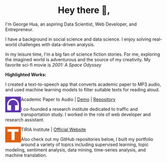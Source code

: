 

<h1 align='center'>Hey there 👋,</h1>

I'm George Hua, an aspiring Data Scientist, Web Developer, and Entrepreneur.

I have a background in social science and data science. I enjoy solving real-world challenges with data-driven analysis. 

In my leisure time, I'm a big fan of science fiction stories. For me, exploring the imagined world is adventurous and the source of my creativity. My favorite sci-fi movie is *2001: A Space Odyssey*



**Highlighted Works:**

I created a text-to-speech app that converts academic paper to MP3 audio, and used machine learning models to filter suitable texts for reading aloud.

<img src="figures/paper2audio.svg" height="50px" style="float:left;">Academic Paper to Audio |  [Demo](http://paper2audio.netlify.app/) | [Repository](https://github.com/georgehua/paper2audio)



I co-founded a research institute dedicated to traffic and transportation study. I worked in the role of web developer and research assistant.

<img src="figures/tiria.svg" height="50px" style="float:left;"> TIRIA Institute | [Official Website](tiria.org)





Also check out my GitHub repositories below, I built my portfolio around a variety of topics including supervised learning, topic modeling, sentiment analysis, data mining, time-series analysis, and machine translation.

